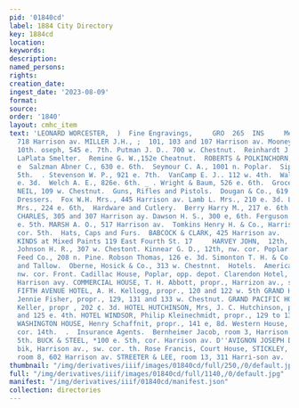 ```yaml
---
pid: '01840cd'
label: 1884 City Directory
key: 1884cd
location: 
keywords: 
description: 
named_persons: 
rights: 
creation_date: 
ingest_date: '2023-08-09'
format: 
source: 
order: '1840'
layout: cmhc_item
text: 'LEONARD WORCESTER,  )  Fine Engravings,     GRO  265  INS     Mears L. L.,
  718 Harrison av. MILLER J.H., ;  101, 103 and 107 Harrison av. Mooney E., 401 e.
  10th. oseph, 545 e. 7th. Putman J. D.. 700 w. Chestnut.  Reinhardt J. C., Elm, nr.
  LaPlata Smelter.  Remine G. W.,152e Cheatnut.  ROBERTS & POLKINCHORN, 432 e. 6th.
  e  Salzman Abner C., 630 e. 6th.  Seymour C. A., 1001 n. Poplar.  Sipple W. H, 508e.
  5th.  . Stevenson W. P., 921 e. 7th.  VanCamp E. J.. 112 w. 4th.  Walsh M. J., 223
  e. 3d.  Welch A. E., 826e. 6th. _ . Wright & Baum, 526 e. 6th.  Grocers—Wholesale.  McMILLEN
  NEIL, 109 w. Chestnut.  Guns, Rifles and Pistols.  Dougan & Co., 619 Harrison av.  Hair
  Dressers.  Fox W.H. Mrs., 445 Harrison av. Lamb L. Mrs., 210 e. 3d. Lanphier Lottie
  Mrs., 224 e. 6th,  Hardware and Cutlery.  Berry Harry M., 217 e. 6th. BOETTCHER
  CHARLES, 305 and 307 Harrison ay. Dawson H. S., 300 e, 6th. Ferguson C. A., 144
  e. 5th. MARSH A. O., 517 Harrison av.  Tomkins Henry H. & Co., Harrison av.,  sw
  cor. 5th.  Hats, Caps and Furs.  BABCOCK & CLARK, 425 Harrison av.  . = 4. OF ALL’
  KINDS at Mixed Paints 119 East Fourth St. 17     HARVEY JOHN,  12th, cor Hemlock.
  Johnson H. R., 307 w. Chestont. Kinnear G. D., 12th, nw. cor. Poplar. Pine Street
  Feed Co., 208 n. Pine. Robson Thomas, 126 e. 3d. Simonton T. H. & Co., 218 e. 12th.  Hides
  and Tallow.  Oberne, Hosick & Co., 313 w. Chestnnt.  Hotels.  American House, Pine,
  nw. cor. Front. Cadillac House, Poplar, opp. depot. Clarendon Hotel, 300 to 306
  Harrison avy. COMMERCIAL HOUSE, T. H. Abbott, propr., Harrizon av., sw. cor. 7th.
  FIFTH AVENUE HOTEL, A. H. Kellogg, propr., 120 and 122 w. 5th GRAND HOTEL, Mrs.
  Jennie Fisher, propr., 129, 131 and 133 w. Chestnut. GRAND PACIFIC HOTEL, W. A.
  Keller, propr , 202 ¢. 3d. HOTEL HUTCHINSON, Mrs, J. C. Hutchinson, propr., 123
  and 125 e. 4th. HOTEL WINDSOR, Philip Kleinechmidt, propr., 129 to 133 e, Chestnut.
  WASHINGTON HOUSE, Henry Schaffnit, propr., 141 e, 8d. Western House, Poplar, nw.
  cor. 14th.  .  Insurance Agents.  Bernheimer Jacob, room 3, Harrison av., nw. cor.
  5th. BUCK & STEEL, *100 e. Sth, cor. Harrison av. D''AVIGNON JOSEPH D., § pprague
  bik, Harrison av., sw. cor. th. Rose Francis, Court House, STICKLEY, STEVENS & SHAW,
  room 8, 602 Harrison av. STREETER & LEE, room 13, 311 Harri-son av.  Oleson & Ovren’s '
thumbnail: "/img/derivatives/iiif/images/01840cd/full/250,/0/default.jpg"
full: "/img/derivatives/iiif/images/01840cd/full/1140,/0/default.jpg"
manifest: "/img/derivatives/iiif/01840cd/manifest.json"
collection: directories
---
```


